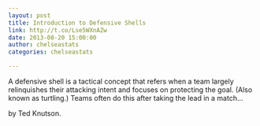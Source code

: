 ```yaml
---
layout: post
title: Introduction to Defensive Shells
link: http://t.co/Lse5WXnAZw
date: 2013-08-20 15:00:00
author: chelseastats
categories: chelseastats

---
```


A defensive shell is a tactical concept that refers when a team largely relinquishes their attacking intent and focuses on protecting the goal. (Also known as turtling.) Teams often do this after taking the lead in a match...

by Ted Knutson.